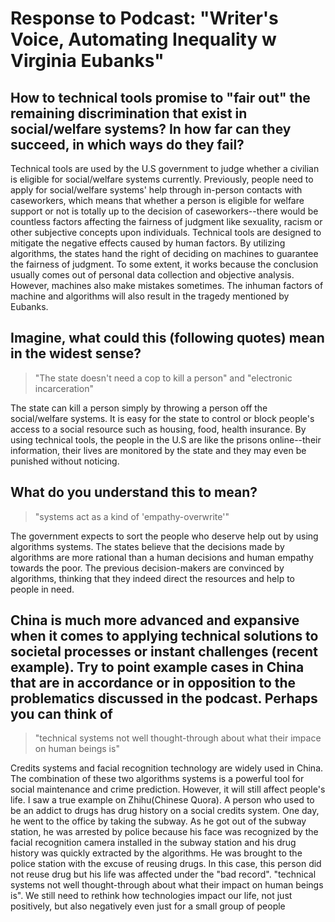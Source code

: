 # Response to Podcast: "Writer's Voice, Automating Inequality w Virginia Eubanks"

## How to technical tools promise to "fair out" the remaining discrimination that exist in social/welfare systems? In how far can they succeed, in which ways do they fail?
Technical tools are used by the U.S government to judge whether a civilian is eligible for social/welfare systems currently. Previously, people need to apply for social/welfare systems' help through in-person contacts with caseworkers, which means that whether a person is eligible for welfare support or not is totally up to the decision of caseworkers--there would be countless factors affecting the fairness of judgment like sexuality, racism or other subjective concepts upon individuals. Technical tools are designed to mitigate the negative effects caused by human factors. By utilizing algorithms, the states hand the right of deciding on machines to guarantee the fairness of judgment. To some extent, it works because the conclusion usually comes out of personal data collection and objective analysis. However, machines also make mistakes sometimes. The inhuman factors of machine and algorithms will also result in the tragedy mentioned by Eubanks.

## Imagine, what could this (following quotes) mean in the widest sense?
> "The state doesn't need a cop to kill a person" and "electronic incarceration"

The state can kill a person simply by throwing a person off the social/welfare systems. It is easy for the state to control or block people's access to a social resource such as housing, food, health insurance. By using technical tools, the people in the U.S are like the prisons online--their information, their lives are monitored by the state and they may even be punished without noticing.

## What do you understand this to mean?
>"systems act as a kind of 'empathy-overwrite'"

The government expects to sort the people who deserve help out by using algorithms systems. The states believe that the decisions made by algorithms are more rational than a human decisions and human empathy towards the poor. The previous decision-makers are convinced by algorithms, thinking that they indeed direct the resources and help to people in need.

## China is much more advanced and expansive when it comes to applying technical solutions to societal processes or instant challenges (recent example). Try to point example cases in China that are in accordance or in opposition to the problematics discussed in the podcast. Perhaps you can think of
>"technical systems not well thought-through about what their impace on human beings is"

Credits systems and facial recognition technology are widely used in China. The combination of these two algorithms systems is a powerful tool for social maintenance and crime prediction. However, it will still affect people's life. I saw a true example on Zhihu(Chinese Quora). A person who used to be an addict to drugs has drug history on a social credits system. One day, he went to the office by taking the subway. As he got out of the subway station, he was arrested by police because his face was recognized by the facial recognition camera installed in the subway station and his drug history was quickly extracted by the algorithms. He was brought to the police station with the excuse of reusing drugs. In this case, this person did not reuse drug but his life was affected under the "bad record". "technical systems not well thought-through about what their impact on human beings is". We still need to rethink how technologies impact our life, not just positively, but also negatively even just for a small group of people 
